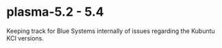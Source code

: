 plasma-5.2 - 5.4
==========

Keeping track for Blue Systems internally of issues regarding the Kubuntu KCI versions.
